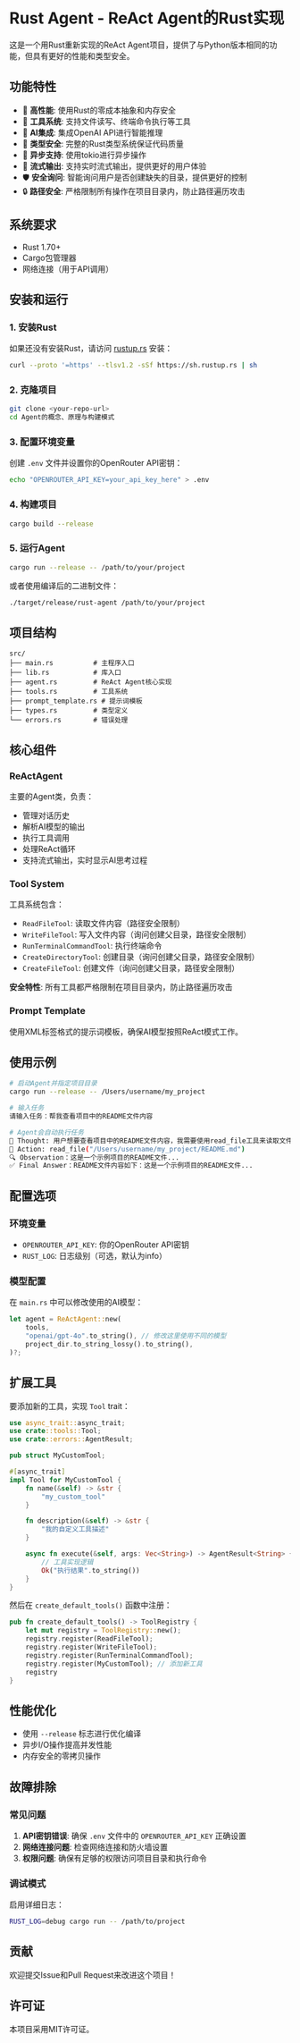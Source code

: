 # Rust Agent - ReAct Agent的Rust实现

这是一个用Rust重新实现的ReAct Agent项目，提供了与Python版本相同的功能，但具有更好的性能和类型安全。

## 功能特性

- 🚀 **高性能**: 使用Rust的零成本抽象和内存安全
- 🔧 **工具系统**: 支持文件读写、终端命令执行等工具
- 🤖 **AI集成**: 集成OpenAI API进行智能推理
- 📝 **类型安全**: 完整的Rust类型系统保证代码质量
- 🔄 **异步支持**: 使用tokio进行异步操作
- 🌊 **流式输出**: 支持实时流式输出，提供更好的用户体验
- 🛡️ **安全询问**: 智能询问用户是否创建缺失的目录，提供更好的控制
- 🔒 **路径安全**: 严格限制所有操作在项目目录内，防止路径遍历攻击

## 系统要求

- Rust 1.70+ 
- Cargo包管理器
- 网络连接（用于API调用）

## 安装和运行

### 1. 安装Rust

如果还没有安装Rust，请访问 [rustup.rs](https://rustup.rs/) 安装：

```bash
curl --proto '=https' --tlsv1.2 -sSf https://sh.rustup.rs | sh
```

### 2. 克隆项目

```bash
git clone <your-repo-url>
cd Agent的概念、原理与构建模式
```

### 3. 配置环境变量

创建 `.env` 文件并设置你的OpenRouter API密钥：

```bash
echo "OPENROUTER_API_KEY=your_api_key_here" > .env
```

### 4. 构建项目

```bash
cargo build --release
```

### 5. 运行Agent

```bash
cargo run --release -- /path/to/your/project
```

或者使用编译后的二进制文件：

```bash
./target/release/rust-agent /path/to/your/project
```

## 项目结构

```
src/
├── main.rs          # 主程序入口
├── lib.rs           # 库入口
├── agent.rs         # ReAct Agent核心实现
├── tools.rs         # 工具系统
├── prompt_template.rs # 提示词模板
├── types.rs         # 类型定义
└── errors.rs        # 错误处理
```

## 核心组件

### ReActAgent

主要的Agent类，负责：
- 管理对话历史
- 解析AI模型的输出
- 执行工具调用
- 处理ReAct循环
- 支持流式输出，实时显示AI思考过程

### Tool System

工具系统包含：
- `ReadFileTool`: 读取文件内容（路径安全限制）
- `WriteFileTool`: 写入文件内容（询问创建父目录，路径安全限制）
- `RunTerminalCommandTool`: 执行终端命令
- `CreateDirectoryTool`: 创建目录（询问创建父目录，路径安全限制）
- `CreateFileTool`: 创建文件（询问创建父目录，路径安全限制）

**安全特性**: 所有工具都严格限制在项目目录内，防止路径遍历攻击

### Prompt Template

使用XML标签格式的提示词模板，确保AI模型按照ReAct模式工作。

## 使用示例

```bash
# 启动Agent并指定项目目录
cargo run --release -- /Users/username/my_project

# 输入任务
请输入任务：帮我查看项目中的README文件内容

# Agent会自动执行任务
💭 Thought: 用户想要查看项目中的README文件内容，我需要使用read_file工具来读取文件。
🔧 Action: read_file("/Users/username/my_project/README.md")
🔍 Observation：这是一个示例项目的README文件...
✅ Final Answer：README文件内容如下：这是一个示例项目的README文件...
```

## 配置选项

### 环境变量

- `OPENROUTER_API_KEY`: 你的OpenRouter API密钥
- `RUST_LOG`: 日志级别（可选，默认为info）

### 模型配置

在 `main.rs` 中可以修改使用的AI模型：

```rust
let agent = ReActAgent::new(
    tools,
    "openai/gpt-4o".to_string(), // 修改这里使用不同的模型
    project_dir.to_string_lossy().to_string(),
)?;
```

## 扩展工具

要添加新的工具，实现 `Tool` trait：

```rust
use async_trait::async_trait;
use crate::tools::Tool;
use crate::errors::AgentResult;

pub struct MyCustomTool;

#[async_trait]
impl Tool for MyCustomTool {
    fn name(&self) -> &str {
        "my_custom_tool"
    }

    fn description(&self) -> &str {
        "我的自定义工具描述"
    }

    async fn execute(&self, args: Vec<String>) -> AgentResult<String> {
        // 工具实现逻辑
        Ok("执行结果".to_string())
    }
}
```

然后在 `create_default_tools()` 函数中注册：

```rust
pub fn create_default_tools() -> ToolRegistry {
    let mut registry = ToolRegistry::new();
    registry.register(ReadFileTool);
    registry.register(WriteFileTool);
    registry.register(RunTerminalCommandTool);
    registry.register(MyCustomTool); // 添加新工具
    registry
}
```

## 性能优化

- 使用 `--release` 标志进行优化编译
- 异步I/O操作提高并发性能
- 内存安全的零拷贝操作

## 故障排除

### 常见问题

1. **API密钥错误**: 确保 `.env` 文件中的 `OPENROUTER_API_KEY` 正确设置
2. **网络连接问题**: 检查网络连接和防火墙设置
3. **权限问题**: 确保有足够的权限访问项目目录和执行命令

### 调试模式

启用详细日志：

```bash
RUST_LOG=debug cargo run -- /path/to/project
```

## 贡献

欢迎提交Issue和Pull Request来改进这个项目！

## 许可证

本项目采用MIT许可证。

